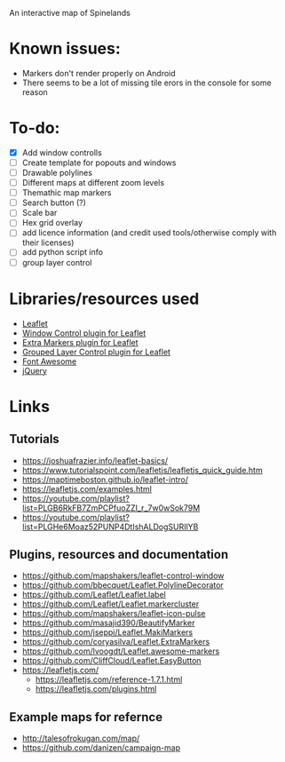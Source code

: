 An interactive map of Spinelands
# Known issues:
* Markers don't render properly on Android
* There seems to be a lot of missing tile erors in the console for some reason
# To-do:
  - [X] Add window controlls
  - [ ] Create template for popouts and windows
  - [ ] Drawable polylines
  - [ ] Different maps at different zoom levels
  - [ ] Themathic map markers
  - [ ] Search button (?)
  - [ ] Scale bar
  - [ ] Hex grid overlay 
  - [ ] add licence information (and credit used tools/otherwise comply with their licenses)
  - [ ] add python script info
  - [ ] group layer control
# Libraries/resources used
* [Leaflet](https://leafletjs.com/)
* [Window Control plugin for Leaflet](https://github.com/mapshakers/leaflet-control-window)
* [Extra Markers plugin for Leaflet](https://github.com/coryasilva/Leaflet.ExtraMarkers)
* [Grouped Layer Control plugin for Leaflet](https://github.com/ismyrnow/leaflet-groupedlayercontrol)
* [Font Awesome](https://fontawesome.com/)
* [jQuery](https://jquery.com/)

[//]: # (jQuery is only used to create windows from popups and might be removed)
# Links
## Tutorials
* https://joshuafrazier.info/leaflet-basics/
* https://www.tutorialspoint.com/leafletjs/leafletjs_quick_guide.htm
* https://maptimeboston.github.io/leaflet-intro/
* https://leafletjs.com/examples.html
* https://youtube.com/playlist?list=PLGB6RkFB7ZmPCPfuoZZI_r_7w0wSok79M
* https://youtube.com/playlist?list=PLGHe6Moaz52PUNP4DtIshALDogSURIlYB
## Plugins, resources and documentation
* https://github.com/mapshakers/leaflet-control-window
* https://github.com/bbecquet/Leaflet.PolylineDecorator
* https://github.com/Leaflet/Leaflet.label
* https://github.com/Leaflet/Leaflet.markercluster
* https://github.com/mapshakers/leaflet-icon-pulse
* https://github.com/masajid390/BeautifyMarker
* https://github.com/jseppi/Leaflet.MakiMarkers
* https://github.com/coryasilva/Leaflet.ExtraMarkers
* https://github.com/lvoogdt/Leaflet.awesome-markers
* https://github.com/CliffCloud/Leaflet.EasyButton
* https://leafletjs.com/
  * https://leafletjs.com/reference-1.7.1.html
  * https://leafletjs.com/plugins.html
## Example maps for refernce
* http://talesofrokugan.com/map/
* https://github.com/danizen/campaign-map